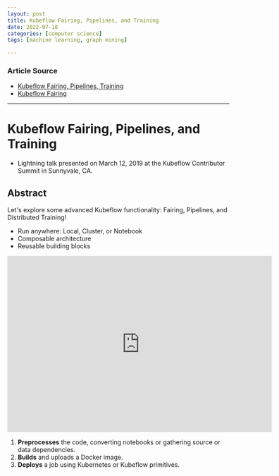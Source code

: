 ```yaml
---
layout: post
title: Kubeflow Fairing, Pipelines, and Training
date: 2022-07-18
categories: [computer science]
tags: [machine learning, graph mining]

---
```


### Article Source

* [Kubeflow Fairing, Pipelines, Training](https://www.youtube.com/watch?v=diGPUFu7fJw)
* [Kubeflow Fairing](https://www.eksworkshop.com/advanced/420_kubeflow/fairing/)

---

# Kubeflow Fairing, Pipelines, and Training

* Lightning talk presented on March 12, 2019 at the Kubeflow Contributor Summit in Sunnyvale, CA. 


## Abstract

Let's explore some advanced Kubeflow functionality: Fairing, Pipelines, and Distributed Training!

* Run anywhere: Local, Cluster, or Notebook
* Composable architecture
* Reusable building blocks

<iframe width="600" height="400" src="https://www.youtube.com/embed/diGPUFu7fJw" title="YouTube video player" frameborder="0" allow="accelerometer; autoplay; clipboard-write; encrypted-media; gyroscope; picture-in-picture" allowfullscreen></iframe>

1. **Preprocesses** the code, converting notebooks or gathering source or data dependencies.
2. **Builds** and uploads a Docker image.
3. **Deploys** a job using Kubernetes or Kubeflow primitives.